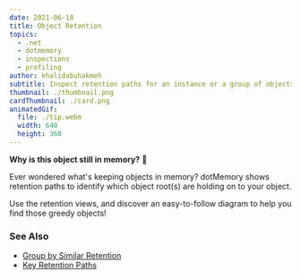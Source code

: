 ```yaml
---
date: 2021-06-18
title: Object Retention
topics:
  - .net
  - dotmemory
  - inspections
  - profiling
author: khalidabuhakmeh
subtitle: Inspect retention paths for an instance or a group of objects.
thumbnail: ./thumbnail.png
cardThumbnail: ./card.png
animatedGif:
  file: ./tip.webm
  width: 640
  height: 360
---
```

**Why is this object still in memory?** 👀

Ever wondered what's keeping objects in memory? dotMemory shows retention paths to identify which object root(s) are holding on to your object.

Use the retention views, and discover an easy-to-follow diagram to help you find those greedy objects!

### See Also
- [Group by Similar Retention](https://www.jetbrains.com/help/dotmemory/Similar_Retention.html)
- [Key Retention Paths](https://www.jetbrains.com/help/dotmemory/Key_Retention_Paths.html)
